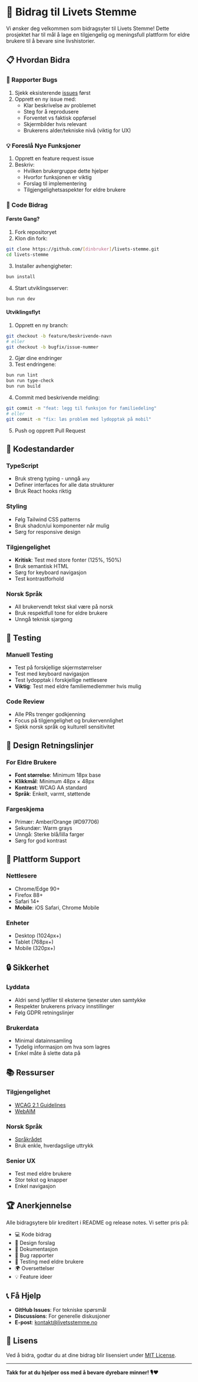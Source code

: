 # 🤝 Bidrag til Livets Stemme

Vi ønsker deg velkommen som bidragsyter til Livets Stemme! Dette prosjektet har til mål å lage en tilgjengelig og meningsfull plattform for eldre brukere til å bevare sine livshistorier.

## 📋 Hvordan Bidra

### 🐛 Rapporter Bugs
1. Sjekk eksisterende [issues](https://github.com/[bruker]/livets-stemme/issues) først
2. Opprett en ny issue med:
   - Klar beskrivelse av problemet
   - Steg for å reprodusere
   - Forventet vs faktisk oppførsel
   - Skjermbilder hvis relevant
   - Brukerens alder/tekniske nivå (viktig for UX)

### 💡 Foreslå Nye Funksjoner
1. Opprett en feature request issue
2. Beskriv:
   - Hvilken brukergruppe dette hjelper
   - Hvorfor funksjonen er viktig
   - Forslag til implementering
   - Tilgjengelighetsaspekter for eldre brukere

### 🔧 Code Bidrag

#### Første Gang?
1. Fork repositoryet
2. Klon din fork:
```bash
git clone https://github.com/[dinbruker]/livets-stemme.git
cd livets-stemme
```

3. Installer avhengigheter:
```bash
bun install
```

4. Start utviklingsserver:
```bash
bun run dev
```

#### Utviklingsflyt
1. Opprett en ny branch:
```bash
git checkout -b feature/beskrivende-navn
# eller
git checkout -b bugfix/issue-nummer
```

2. Gjør dine endringer
3. Test endringene:
```bash
bun run lint
bun run type-check
bun run build
```

4. Commit med beskrivende melding:
```bash
git commit -m "feat: legg til funksjon for familiedeling"
# eller
git commit -m "fix: løs problem med lydopptak på mobil"
```

5. Push og opprett Pull Request

## 🎯 Kodestandarder

### TypeScript
- Bruk streng typing - unngå `any`
- Definer interfaces for alle data strukturer
- Bruk React hooks riktig

### Styling
- Følg Tailwind CSS patterns
- Bruk shadcn/ui komponenter når mulig
- Sørg for responsive design

### Tilgjengelighet
- **Kritisk**: Test med store fonter (125%, 150%)
- Bruk semantisk HTML
- Sørg for keyboard navigasjon
- Test kontrastforhold

### Norsk Språk
- All brukervendt tekst skal være på norsk
- Bruk respektfull tone for eldre brukere
- Unngå teknisk sjargong

## 🧪 Testing

### Manuell Testing
- Test på forskjellige skjermstørrelser
- Test med keyboard navigasjon
- Test lydopptak i forskjellige nettlesere
- **Viktig**: Test med eldre familiemedlemmer hvis mulig

### Code Review
- Alle PRs trenger godkjenning
- Focus på tilgjengelighet og brukervennlighet
- Sjekk norsk språk og kulturell sensitivitet

## 🎨 Design Retningslinjer

### For Eldre Brukere
- **Font størrelse**: Minimum 18px base
- **Klikkmål**: Minimum 48px × 48px
- **Kontrast**: WCAG AA standard
- **Språk**: Enkelt, varmt, støttende

### Fargeskjema
- Primær: Amber/Orange (#D97706)
- Sekundær: Warm grays
- Unngå: Sterke blå/lilla farger
- Sørg for god kontrast

## 📱 Plattform Support

### Nettlesere
- Chrome/Edge 90+
- Firefox 88+
- Safari 14+
- **Mobile**: iOS Safari, Chrome Mobile

### Enheter
- Desktop (1024px+)
- Tablet (768px+)
- Mobile (320px+)

## 🔒 Sikkerhet

### Lyddata
- Aldri send lydfiler til eksterne tjenester uten samtykke
- Respekter brukerens privacy innstillinger
- Følg GDPR retningslinjer

### Brukerdata
- Minimal datainnsamling
- Tydelig informasjon om hva som lagres
- Enkel måte å slette data på

## 📚 Ressurser

### Tilgjengelighet
- [WCAG 2.1 Guidelines](https://www.w3.org/WAI/WCAG21/)
- [WebAIM](https://webaim.org/)

### Norsk Språk
- [Språkrådet](https://www.sprakradet.no/)
- Bruk enkle, hverdagslige uttrykk

### Senior UX
- Test med eldre brukere
- Stor tekst og knapper
- Enkel navigasjon

## 🏆 Anerkjennelse

Alle bidragsytere blir kreditert i README og release notes. Vi setter pris på:

- 💻 Kode bidrag
- 🎨 Design forslag
- 📝 Dokumentasjon
- 🐛 Bug rapporter
- 🧪 Testing med eldre brukere
- 🌍 Oversettelser
- 💡 Feature ideer

## 📞 Få Hjelp

- **GitHub Issues**: For tekniske spørsmål
- **Discussions**: For generelle diskusjoner
- **E-post**: kontakt@livetsstemme.no

## 📄 Lisens

Ved å bidra, godtar du at dine bidrag blir lisensiert under [MIT License](LICENSE).

---

**Takk for at du hjelper oss med å bevare dyrebare minner! 🎙️❤️**
